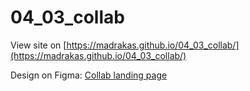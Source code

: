 # 04_03_collab
View site on [https://madrakas.github.io/04_03_collab/](https://madrakas.github.io/04_03_collab/)

Design on Figma: [Collab landing page](https://www.figma.com/file/9mV6rCFOEd1ptuZ4JBovVS/Collab-landing-page-design-(Community)?type=design&node-id=0-1&mode=design)
